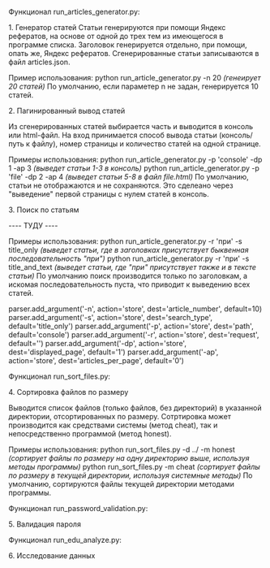 

Функционал run\_articles\_generator\.py:

1\. Генератор статей
Статьи генерируются при помощи Яндекс рефератов, на основе от одной до трех тем из имеющегося в программе списка. Заголовок генерируется отдельно, при помощи, опать же, Яндекс рефератов. Сгенерированные статьи записываются в файл articles.json.

Пример использования:
python run\_article\_generator\.py \-n 20 _(генеирует 20 статей)_
По умолчанию, если параметер n не задан, генерируется 10 статей.

2\. Пагинированный вывод статей

Из сгенерированных статей выбирается часть и выводится в консоль или html-файл. На вход принимается способ вывода статьи (консоль/путь к файлу), номер страницы и количество статей на одной странице.

Примеры использования:
python run\_article\_generator\.py \-p 'console' \-dp 1 \-ap 3 _(выведет статьи 1-3 в консоль)_
python run\_article\_generator\.py \-p 'file' \-dp 2 \-ap 4 _(выведет статьи 5-8 в файл file.html)_
По умолчанию, статьи не отображаются и не сохраняются. Это сделеано через "выведение" первой страницы с нулем статей в консоль.

3\. Поиск по статьям

---- ТУДУ ----

Примеры использования:
python run\_article\_generator\.py \-r 'при' \-s title\_only _(выведет статьи, где в заголовках присутствует быквенная последовательность "при")_
python run\_article\_generator\.py \-r 'при' \-s title\_and\_text _(выведет статьи, где "при" присутствует также и в тексте статьи)_
По умолчанию поиск производится только по заголовкам, а искомая последовательность пуста, что приводит к выведению всех статей.

parser.add_argument('-n', action='store', dest='article_number', default=10)
parser.add_argument('-s', action='store', dest='search_type', default='title_only')
parser.add_argument('-p', action='store', dest='path', default='console')
parser.add_argument('-r', action='store', dest='request', default='')
parser.add_argument('-dp', action='store', dest='displayed_page', default='1')
parser.add_argument('-ap', action='store', dest='articles_per_page', default='0')


Функционал run\_sort\_files\.py:

4\. Сортировка файлов по размеру

Выводится список файлов (только файлов, без директорий) в указанной директории, отсортированных по размеру. Сотртировка может производится как средствами системы (метод cheat), так и непосредственно программой (метод honest).

Примеры использования:
python run\_sort\_files\.py -d ../ \-m honest _(сортирует файлы по размеру на одну директорию выше, используя методы программы)_
python run\_sort\_files\.py \-m cheat _(сортирует файлы по размеру в текущей директории, используя системные методы)_
По умолчанию, сортируются файлы текущей директории методами программы.


Функционал run\_password\_validation\.py:

5\. Валидация пароля


Функционал run\_edu\_analyze\.py:

6\. Исследование данных
